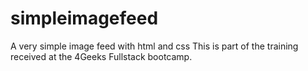 # simpleimagefeed
A very simple image feed with html and css
This is part of the training received at the 4Geeks Fullstack bootcamp.
